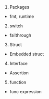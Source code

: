 1) Packages
- fmt, runtime 
2) switch 
- fallthrough
3) Struct
- Embedded struct
4) Interface
- Assertion
5) function
- func expression